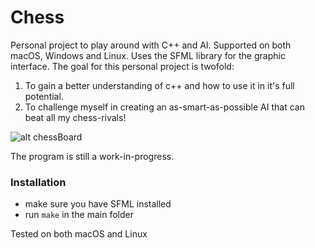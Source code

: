 # Chess
Personal project to play around with C++ and AI. Supported on both macOS, Windows and Linux. 
Uses the SFML library for the graphic interface. The goal for this personal project is twofold:
1. To gain a better understanding of c++ and how to use it in it's full potential. 
2. To challenge myself in creating an as-smart-as-possible AI that can beat all my chess-rivals!

![alt chessBoard](https://i.imgur.com/0ReYdHs.png)

The program is still a work-in-progress.

### Installation
- make sure you have SFML installed
- run `make` in the main folder

Tested on both macOS and Linux


